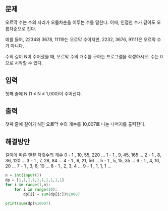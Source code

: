 ## 문제
오르막 수는 수의 자리가 오름차순을 이루는 수를 말한다. 이때, 인접한 수가 같아도 오름차순으로 친다.

예를 들어, 2234와 3678, 11119는 오르막 수이지만, 2232, 3676, 91111은 오르막 수가 아니다.

수의 길이 N이 주어졌을 때, 오르막 수의 개수를 구하는 프로그램을 작성하시오. 수는 0으로 시작할 수 있다.

## 입력
첫째 줄에 N (1 ≤ N ≤ 1,000)이 주어진다.

## 출력
첫째 줄에 길이가 N인 오르막 수의 개수를 10,007로 나눈 나머지를 출력한다.

## 해결방안
길이에 따른 맨끝 자릿수의 개수
0 - 1 , 10, 55, 220 ...
1 - 1 , 9, 45, 165 ...
2 - 1 , 8, 36, 120 ...
3 - 1 , 7, 28, 84 ...
4 - 1 , 6, 21, 56 ...
5 - 1 , 5, 15, 35 ...
6 - 1 , 4, 10, 20 ...
7 - 1 , 3, 6, 10 ...
8 - 1 , 2, 3, 4 ...
9 - 1 , 1, 1, 1 ...
```python
n = int(input())
dp = [1,1,1,1,1,1,1,1,1,1]
for i in range(1,n):
    for i in range(10):
        dp[i] = sum(dp[i:])%10007

print(sum(dp)%10007)
```
